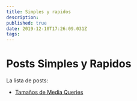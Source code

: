 ```yaml
---
title: Simples y rapidos
description: 
published: true
date: 2019-12-10T17:26:09.031Z
tags: 
---
```


# Posts Simples y Rapidos

La lista de posts:
 - [Tamaños de Media Queries](/posts/simples/mediaqueries)
 